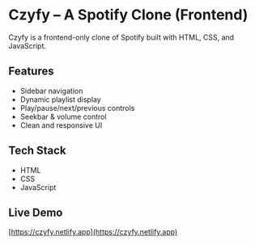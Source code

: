 
# Czyfy – A Spotify Clone (Frontend)

Czyfy is a frontend-only clone of Spotify built with HTML, CSS, and JavaScript.

## Features
- Sidebar navigation
- Dynamic playlist display
- Play/pause/next/previous controls
- Seekbar & volume control
- Clean and responsive UI

## Tech Stack
- HTML
- CSS
- JavaScript

## Live Demo
[https://czyfy.netlify.app](https://czyfy.netlify.app)
